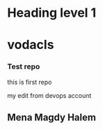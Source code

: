 <h1>Heading level 1</h1>	

# vodacls
### Test repo 
this is first repo 

my edit from devops account 

## Mena Magdy Halem
